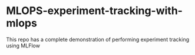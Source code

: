 # MLOPS-experiment-tracking-with-mlops
This repo has a complete demonstration of performing experiment tracking using MLFlow
